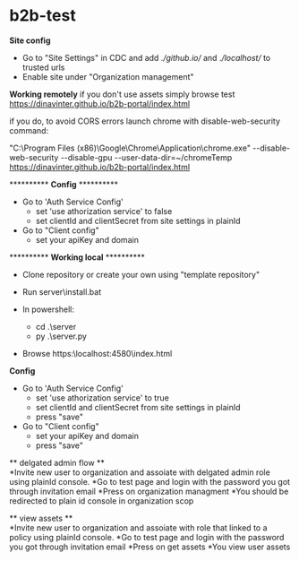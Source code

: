 # b2b-test
 
**Site config**
* Go to "Site Settings" in CDC and add .*/github.io/* and .*/localhost/* to trusted urls
* Enable site under "Organization management"
  

**Working remotely**
if you don't use assets simply browse test https://dinavinter.github.io/b2b-portal/index.html

if you do, to avoid CORS errors launch chrome with disable-web-security command:

"C:\Program Files (x86)\Google\Chrome\Application\chrome.exe" --disable-web-security --disable-gpu --user-data-dir=~/chromeTemp  https://dinavinter.github.io/b2b-portal/index.html

********** **Config** **********
* Go to 'Auth Service Config' 
    * set 'use athorization service' to false
    * set clientId and clientSecret from site settings in plainId 
* Go to "Client config"
    * set your apiKey and domain  

********** **Working local** **********

* Clone repository or create your own using "template repository"
* Run server\install.bat
* In powershell:
    * cd  .\server
    * py .\server.py

* Browse https:\\localhost:4580\index.html
 
**Config**
* Go to 'Auth Service Config' 
    * set 'use athorization service' to true
    * set clientId and clientSecret from site settings in plainId 
    * press "save"
* Go to "Client config"
    * set your apiKey and domain 
    * press "save" 
    
    
    
** delgated admin flow **  
*Invite new user to organization and assoiate with delgated admin role using plainId console.
*Go to test page and login with the password you got through invitation email
*Press on organization managment 
*You should be redirected to plain id console in organization scop

** view assets **  
*Invite new user to organization and assoiate with role that linked to a policy using plainId console.
*Go to test page and login with the password you got through invitation email
*Press on get assets
*You view user assets 



